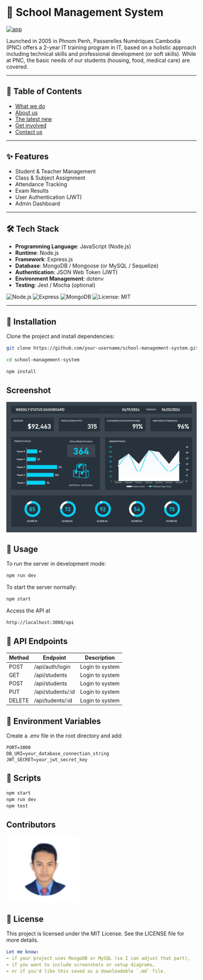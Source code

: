 # 🏫 School Management System

[![app](https://img.shields.io/badge/School_management_system-Administrator-green)](https://getbootstrap.com)

Launched in 2005 in Phnom Penh, Passerelles Numériques Cambodia (PNC) offers a 2-year  IT training program in IT, based on a holistic approach including technical skills and professional development (or soft skills). While at PNC, the basic needs of our students (housing, food, medical care) are covered.

---
## 📘 Table of Contents 

- [What we do](https://www.passerellesnumeriques.org/what-we-do/cambodia/)
- [About us](https://www.passerellesnumeriques.org/about-us/)
- [The latest new](https://www.passerellesnumeriques.org/news/blog/)
- [Get involved](https://www.passerellesnumeriques.org/get-involved/)
- [Contact us](https://www.passerellesnumeriques.org/contact-us/)

---

## ✨ Features

- Student & Teacher Management
- Class & Subject Assignment
- Attendance Tracking
- Exam Results
- User Authentication (JWT)
- Admin Dashboard

---
## 🛠 Tech Stack

- **Programming Language**: JavaScript (Node.js)
- **Runtime**: Node.js
- **Framework**: Express.js
- **Database**: MongoDB / Mongoose (or MySQL / Sequelize)
- **Authentication**: JSON Web Token (JWT)
- **Environment Management**: dotenv
- **Testing**: Jest / Mocha (optional)

![Node.js](https://img.shields.io/badge/Node.js-18.x-green)
![Express](https://img.shields.io/badge/Express.js-Framework-blue)
![MongoDB](https://img.shields.io/badge/MongoDB-Database-brightgreen)
![License: MIT](https://img.shields.io/badge/license-MIT-blue.svg)

---

## 🚀 Installation

Clone the project and install dependencies:

```bash
git clone https://github.com/your-username/school-management-system.git
```

```bash
cd school-management-system
```

```bash
npm install
```

## Screenshot

![alt text](image-16.png)

## 🔧 Usage

To run the server in development mode:

```bash
npm run dev
```

To start the server normally:

```bash
npm start
```

Access the API at

```bash
http://localhost:3000/api
```
## 📮 API Endpoints

<!-- |Method|Endpoint|Description|
|------|--------|-----------|
POST|/api/auth/login|	Login to system
GET	/api/students	Login to system
POST	/api/students	Login to system
PUT	/api/students/:id	Login to system
DELETE	/api/tudents/:id	Login to system -->

|Method |   Endpoint          | Description       |
|-------|---------------------|-------------------|
| POST   |/api/auth/login      | Login to system   |
| GET   |/api/students      | Login to system   |
| POST   |/api/students      | Login to system   |
| PUT   |/api/students/:id      | Login to system   |
| DELETE   |/api/tudents/:id     | Login to system   |

## 🔑 Environment Variables
Create a .env file in the root directory and add:

```env
PORT=3000
DB_URI=your_database_connection_string
JWT_SECRET=your_jwt_secret_key
```
## 🧪 Scripts

```bash
npm start       
npm run dev     
npm test
```
## Contributors

![alt text](image-18.png)

## 📄 License
This project is licensed under the MIT License. See the LICENSE file for more details.

```yaml
Let me know:
- if your project uses MongoDB or MySQL (so I can adjust that part),
- if you want to include screenshots or setup diagrams,
- or if you'd like this saved as a downloadable `.md` file.
```